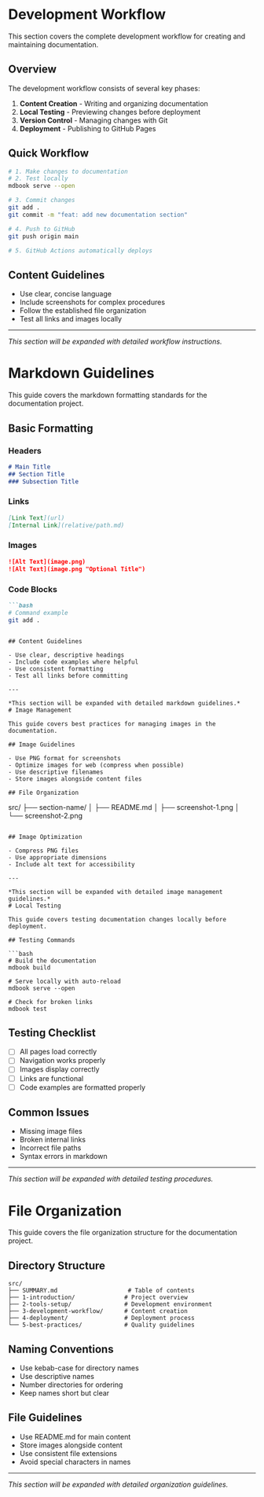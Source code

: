 # Development Workflow

This section covers the complete development workflow for creating and maintaining documentation.

## Overview

The development workflow consists of several key phases:
1. **Content Creation** - Writing and organizing documentation
2. **Local Testing** - Previewing changes before deployment
3. **Version Control** - Managing changes with Git
4. **Deployment** - Publishing to GitHub Pages

## Quick Workflow

```bash
# 1. Make changes to documentation
# 2. Test locally
mdbook serve --open

# 3. Commit changes
git add .
git commit -m "feat: add new documentation section"

# 4. Push to GitHub
git push origin main

# 5. GitHub Actions automatically deploys
```

## Content Guidelines

- Use clear, concise language
- Include screenshots for complex procedures
- Follow the established file organization
- Test all links and images locally

---

*This section will be expanded with detailed workflow instructions.*
# Markdown Guidelines

This guide covers the markdown formatting standards for the documentation project.

## Basic Formatting

### Headers
```markdown
# Main Title
## Section Title
### Subsection Title
```

### Links
```markdown
[Link Text](url)
[Internal Link](relative/path.md)
```

### Images
```markdown
![Alt Text](image.png)
![Alt Text](image.png "Optional Title")
```

### Code Blocks
```markdown
```bash
# Command example
git add .
```
```

## Content Guidelines

- Use clear, descriptive headings
- Include code examples where helpful
- Use consistent formatting
- Test all links before committing

---

*This section will be expanded with detailed markdown guidelines.*
# Image Management

This guide covers best practices for managing images in the documentation.

## Image Guidelines

- Use PNG format for screenshots
- Optimize images for web (compress when possible)
- Use descriptive filenames
- Store images alongside content files

## File Organization

```
src/
├── section-name/
│   ├── README.md
│   ├── screenshot-1.png
│   └── screenshot-2.png
```

## Image Optimization

- Compress PNG files
- Use appropriate dimensions
- Include alt text for accessibility

---

*This section will be expanded with detailed image management guidelines.*
# Local Testing

This guide covers testing documentation changes locally before deployment.

## Testing Commands

```bash
# Build the documentation
mdbook build

# Serve locally with auto-reload
mdbook serve --open

# Check for broken links
mdbook test
```

## Testing Checklist

- [ ] All pages load correctly
- [ ] Navigation works properly
- [ ] Images display correctly
- [ ] Links are functional
- [ ] Code examples are formatted properly

## Common Issues

- Missing image files
- Broken internal links
- Incorrect file paths
- Syntax errors in markdown

---

*This section will be expanded with detailed testing procedures.*
# File Organization

This guide covers the file organization structure for the documentation project.

## Directory Structure

```
src/
├── SUMMARY.md                    # Table of contents
├── 1-introduction/              # Project overview
├── 2-tools-setup/               # Development environment
├── 3-development-workflow/      # Content creation
├── 4-deployment/                # Deployment process
└── 5-best-practices/            # Quality guidelines
```

## Naming Conventions

- Use kebab-case for directory names
- Use descriptive names
- Number directories for ordering
- Keep names short but clear

## File Guidelines

- Use README.md for main content
- Store images alongside content
- Use consistent file extensions
- Avoid special characters in names

---

*This section will be expanded with detailed organization guidelines.*
